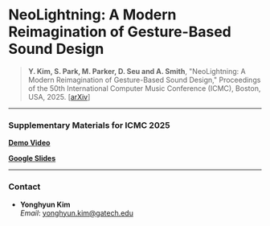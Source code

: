 # NeoLightning: A Modern Reimagination of Gesture-Based Sound Design

> **Y. Kim, S. Park, M. Parker, D. Seu and A. Smith**, "NeoLightning: A Modern Reimagination of Gesture-Based Sound Design," Proceedings of the 50th International Computer Music Conference (ICMC), Boston, USA, 2025. [[arXiv](https://arxiv.org/abs/2505.10686)]

---
### Supplementary Materials for ICMC 2025
[**Demo Video**](https://drive.google.com/file/d/1JUpkNOCY-z0gEb9939T8TpelWigX1Xhu/view?usp=sharing)

[**Google Slides**](https://docs.google.com/presentation/d/1JoClaxOVBaUwS-ZYQ72lxEkL2JP6y_NJhi6nC3WdHIo/edit?usp=sharing)

---

### Contact
- **Yonghyun Kim**  
  *Email*: [yonghyun.kim@gatech.edu](mailto:yonghyun.kim@gatech.edu)
